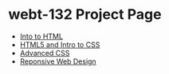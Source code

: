 # webt-132 Project Page

<ul>
    <li><a href="into_to_html/index.html" target=" blank">Into to HTML</a></li>
    <li><a href="HTML5_intro_to_css/index.html" target=" blank">HTML5 and Intro to CSS</a></li>
    <li><a href="adv_css/index.html" target=" blank">Advanced CSS</a></li>
    <li><a href="reponsive/index.html" target=" blank">Reponsive Web Design</a></li> 
<ul>
